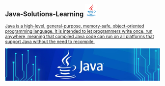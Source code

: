 ## Java-Solutions-Learning <a href="https://www.java.com" target="_blank" rel="noreferrer"> <img src="https://raw.githubusercontent.com/devicons/devicon/master/icons/java/java-original.svg" alt="java" width="40" height="40"/>

Java is a high-level, general-purpose, memory-safe, object-oriented programming language. 
It is intended to let programmers write once, run anywhere, meaning that compiled Java code can run on all platforms that support Java without the need to recompile.

![java logo](https://github.com/abhaymishra24/Java-Solutions-Learning/blob/main/javaimage1.jpg)